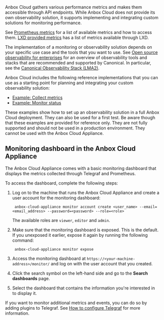 Anbox Cloud gathers various performance metrics and makes them accessible through API endpoints. While Anbox Cloud does not provide its own observability solution, it supports implementing and integrating custom solutions for monitoring performance.

See [Prometheus metrics](https://discourse.ubuntu.com/t/prometheus-metrics/19521) for a list of available metrics and how to access them. [LXD provided metrics](https://documentation.ubuntu.com/lxd/en/latest/reference/provided_metrics/) has a list of metrics available through LXD.

The implementation of a monitoring or observability solution depends on your specific use case and the tools that you want to use. See [Open source observability for enterprises](https://ubuntu.com/observability) for an overview of observability tools and stacks that are recommended and supported by Canonical. In particular, see the [Canonical Observability Stack (LMA2)](https://juju.is/docs/lma2).

Anbox Cloud includes the following reference implementations that you can use as a starting point for planning and integrating your custom observability solution:

- [Example: Collect metrics](https://discourse.ubuntu.com/t/monitoring-grafana/17787)
- [Example: Monitor status](https://discourse.ubuntu.com/t/monitoring-nagios/17788)

These examples show how to set up an observability solution in a full Anbox Cloud deployment. They can also be used for a first test. Be aware though that these examples are provided for reference only. They are not fully supported and should not be used in a production environment. They cannot be used with the Anbox Cloud Appliance.

<a name="monitoring-dashboard"></a>
## Monitoring dashboard in the Anbox Cloud Appliance

The Anbox Cloud Appliance comes with a basic monitoring dashboard that displays the metrics collected through Telegraf and Prometheus.

To access the dashboard, complete the following steps:

1. Log on to the machine that runs the Anbox Cloud Appliance and create a user account for the monitoring dashboard:

        anbox-cloud-appliance monitor account create <user_name> --email=<email_address> --password=<password> --role=<role>

    The available roles are `viewer`, `editor` and `admin`.

2. Make sure that the monitoring dashboard is exposed. This is the default. If you unexposed it earlier, expose it again by running the following command:

        anbox-cloud-appliance monitor expose
3. Access the monitoring dashboard at `https://<your-machine-address>/monitor/` and log on with the user account that you created.
4. Click the search symbol on the left-hand side and go to the **Search dashboards** page.
5. Select the dashboard that contains the information you're interested in to display it.

If you want to monitor additional metrics and events, you can do so by adding plugins to Telegraf. See [How to configure Telegraf](https://discourse.ubuntu.com/t/how-to-configure-telegraf/30365) for more information.

